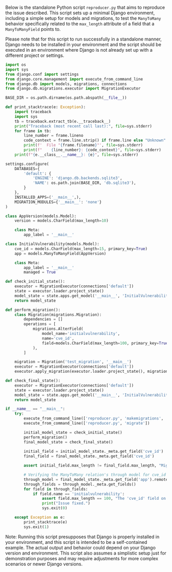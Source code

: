 Below is the standalone Python script `reproducer.py` that aims to reproduce the issue described. This script sets up a minimal Django environment, including a simple setup for models and migrations, to test the `ManyToMany` behavior specifically related to the `max_length` attribute of a field that a `ManyToManyField` points to.

Please note that for this script to run successfully in a standalone manner, Django needs to be installed in your environment and the script should be executed in an environment where Django is not already set up with a different project or settings.

```python
import os
import sys
from django.conf import settings
from django.core.management import execute_from_command_line
from django.db import models, migrations, connections
from django.db.migrations.executor import MigrationExecutor

BASE_DIR = os.path.dirname(os.path.abspath(__file__))

def print_stacktrace(e: Exception):
    import traceback
    import sys
    tb = traceback.extract_tb(e.__traceback__)
    print("Traceback (most recent call last):", file=sys.stderr)
    for frame in tb:
        line_number = frame.lineno
        code_context = frame.line.strip() if frame.line else "Unknown"
        print(f'  File "{frame.filename}"', file=sys.stderr)
        print(f"    {line_number}: {code_context}", file=sys.stderr)
    print(f"{e.__class__.__name__}: {e}", file=sys.stderr)

settings.configure(
    DATABASES={
        'default': {
            'ENGINE': 'django.db.backends.sqlite3',
            'NAME': os.path.join(BASE_DIR, 'db.sqlite3'),
        }
    },
    INSTALLED_APPS=('__main__',),
    MIGRATION_MODULES={'__main__': 'none'}
)

class AppVersion(models.Model):
    version = models.CharField(max_length=10)

    class Meta:
        app_label = '__main__'

class InitialVulnerability(models.Model):
    cve_id = models.CharField(max_length=15, primary_key=True)
    app = models.ManyToManyField(AppVersion)

    class Meta:
        app_label = '__main__'
        managed = True

def check_initial_state():
    executor = MigrationExecutor(connections['default'])
    state = executor.loader.project_state()
    model_state = state.apps.get_model('__main__', 'InitialVulnerability')
    return model_state

def perform_migration():
    class Migration(migrations.Migration):
        dependencies = []
        operations = [
            migrations.AlterField(
                model_name='initialvulnerability',
                name='cve_id',
                field=models.CharField(max_length=100, primary_key=True, serialize=False),
            ),
        ]

    migration = Migration('test_migration', '__main__')
    executor = MigrationExecutor(connections['default'])
    executor.apply_migration(executor.loader.project_state(), migration)

def check_final_state():
    executor = MigrationExecutor(connections['default'])
    state = executor.loader.project_state()
    model_state = state.apps.get_model('__main__', 'InitialVulnerability')
    return model_state

if __name__ == "__main__":
    try:
        execute_from_command_line(['reproducer.py', 'makemigrations', '__main__', '--empty', '-n', 'initial'])
        execute_from_command_line(['reproducer.py', 'migrate'])

        initial_model_state = check_initial_state()
        perform_migration()
        final_model_state = check_final_state()
        
        initial_field = initial_model_state._meta.get_field('cve_id')
        final_field = final_model_state._meta.get_field('cve_id')

        assert initial_field.max_length != final_field.max_length, "Migration did not update the max_length of cve_id field."

        # Verifying the ManyToMany relation's through model for cve_id field length change
        through_model = final_model_state._meta.get_field('app').remote_field.through
        through_fields = through_model._meta.get_fields()
        for field in through_fields:
            if field.name == 'initialvulnerability':
                assert field.max_length == 100, "The 'cve_id' field on the through model did not reflect the updated max_length."
                print("Issue fixed.")
                sys.exit(0)

    except Exception as e:
        print_stacktrace(e)
        sys.exit(1)
```

Note: Running this script presupposes that Django is properly installed in your environment, and this script is intended to be a self-contained example. The actual output and behavior could depend on your Django version and environment. This script also assumes a simplistic setup just for demonstration purposes and may require adjustments for more complex scenarios or newer Django versions.